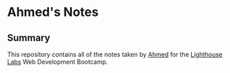 # Ahmed's Notes
## Summary

This repository contains all of the notes taken by [Ahmed](https://github.com/xazzer81) for the [Lighthouse Labs](https://www.lighthouselabs.ca/) Web Development Bootcamp.

